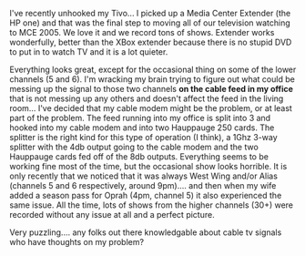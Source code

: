 I've recently unhooked my Tivo... I picked up a Media Center Extender (the HP one) and that was the final step to moving all of our television watching to MCE 2005. We love it and we record tons of shows. Extender works wonderfully, better than the XBox extender because there is no stupid DVD to put in to watch TV and it is a lot quieter.

Everything looks great, except for the occasional thing on some of the lower channels (5 and 6). I'm wracking my brain trying to figure out what could be messing up the signal to those two channels **on the cable feed in my office** that is not messing up any others and doesn't affect the feed in the living room... I've decided that my cable modem might be the problem, or at least part of the problem. The feed running into my office is split into 3 and hooked into my cable modem and into two Hauppauge 250 cards. The splitter is the right kind for this type of operation (I think), a 1Ghz 3-way splitter with the 4db output going to the cable modem and the two Hauppauge cards fed off of the 8db outputs. Everything seems to be working fine most of the time, but the occasional show looks horrible. It is only recently that we noticed that it was always West Wing and/or Alias (channels 5 and 6 respectively, around 9pm).... and then when my wife added a season pass for Oprah (4pm, channel 5) it also experienced the same issue. All the time, lots of shows from the higher channels (30+) were recorded without any issue at all and a perfect picture.

Very puzzling.... any folks out there knowledgable about cable tv signals who have thoughts on my problem?